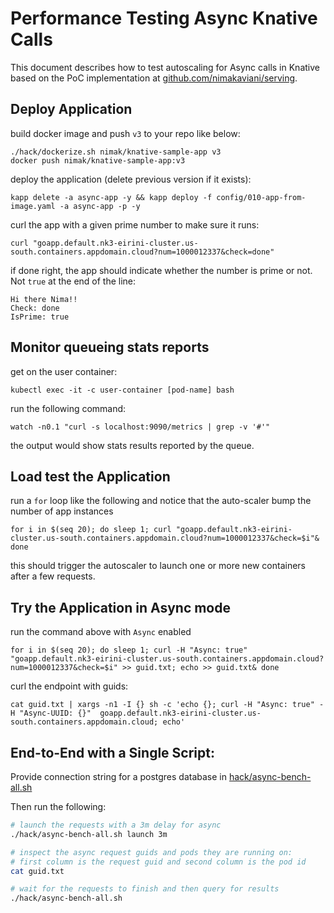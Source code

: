 # Performance Testing Async Knative Calls

This document describes how to test autoscaling for Async calls in Knative based on the PoC implementation at [github.com/nimakaviani/serving](https://github.com/nimakaviani/serving).

## Deploy Application

build docker image and push `v3` to your repo like below:

```
./hack/dockerize.sh nimak/knative-sample-app v3
docker push nimak/knative-sample-app:v3
```

deploy the application (delete previous version if it exists):

```
kapp delete -a async-app -y && kapp deploy -f config/010-app-from-image.yaml -a async-app -p -y
```

curl the app with a given prime number to make sure it runs:

```
curl "goapp.default.nk3-eirini-cluster.us-south.containers.appdomain.cloud?num=1000012337&check=done"
```

if done right, the app should indicate whether the number is prime or not. Not `true` at the end of the line:

```
Hi there Nima!!
Check: done
IsPrime: true
```

## Monitor queueing stats reports

get on the user container:

```
kubectl exec -it -c user-container [pod-name] bash
```

run the following command:

```
watch -n0.1 "curl -s localhost:9090/metrics | grep -v '#'"
```

the output would show stats results reported by the queue.

## Load test the Application

run a `for` loop like the following and notice that the auto-scaler bump the number of app instances

```
for i in $(seq 20); do sleep 1; curl "goapp.default.nk3-eirini-cluster.us-south.containers.appdomain.cloud?num=1000012337&check=$i"& done
```

this should trigger the autoscaler to launch one or more new containers after a few requests.

## Try the Application in Async mode

run the command above with `Async` enabled

```
for i in $(seq 20); do sleep 1; curl -H "Async: true" "goapp.default.nk3-eirini-cluster.us-south.containers.appdomain.cloud?num=1000012337&check=$i" >> guid.txt; echo >> guid.txt& done
```

curl the endpoint with guids:

```
cat guid.txt | xargs -n1 -I {} sh -c 'echo {}; curl -H "Async: true" -H "Async-UUID: {}"  goapp.default.nk3-eirini-cluster.us-south.containers.appdomain.cloud; echo'
```

## End-to-End with a Single Script:

Provide connection string for a postgres database in [hack/async-bench-all.sh](hack/async-bench-all.sh#L27)

Then run the following:

```bash
# launch the requests with a 3m delay for async
./hack/async-bench-all.sh launch 3m

# inspect the async request guids and pods they are running on:
# first column is the request guid and second column is the pod id
cat guid.txt

# wait for the requests to finish and then query for results 
./hack/async-bench-all.sh

```
